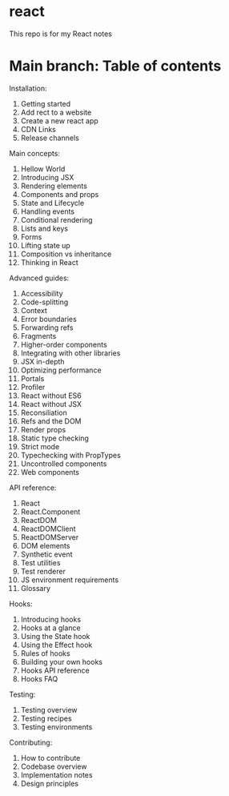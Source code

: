# react
This repo is for my React notes

# Main branch: Table of contents
Installation:
1. Getting started
2. Add rect to a website
3. Create a new react app
4. CDN Links
5. Release channels

Main concepts:
1. Hellow World
2. Introducing JSX
3. Rendering elements
4. Components and props
5. State and Lifecycle
6. Handling events
7. Conditional rendering
8. Lists and keys
9. Forms
10. Lifting state up 
11. Composition vs inheritance
12. Thinking in React

Advanced guides:
1. Accessibility 
2. Code-splitting
3. Context
4. Error boundaries
5. Forwarding refs
6. Fragments
7. Higher-order components
8. Integrating with other libraries
9. JSX in-depth
10. Optimizing performance
11. Portals
12. Profiler
13. React without ES6
14. React without JSX
15. Reconsiliation
16. Refs and the DOM
17. Render props
18. Static type checking
19. Strict mode
20. Typechecking with PropTypes
21. Uncontrolled components
22. Web components

API reference:
1. React
2. React.Component
3. ReactDOM
4. ReactDOMClient
5. ReactDOMServer
6. DOM elements
7. Synthetic event
8. Test utilities
9. Test renderer
10. JS environment requirements
11. Glossary

Hooks:
1. Introducing hooks
2. Hooks at a glance
3. Using the State hook
4. Using the Effect hook
5. Rules of hooks
6. Building your own hooks
7. Hooks API reference
8. Hooks FAQ

Testing: 
1. Testing overview
2. Testing recipes
3. Testing environments

Contributing: 
1. How to contribute
2. Codebase overview
3. Implementation notes
4. Design principles